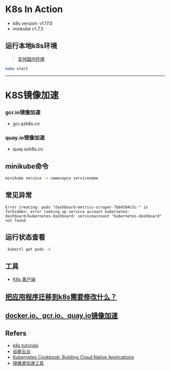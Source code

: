 # K8s In Action

- k8s version: v1.17.0
- minkube v1.7.3

## 运行本地k8s环境

> [支持国内环境](https://yq.aliyun.com/articles/221687)

```bash
make start
```

___

# K8S镜像加速

### gcr.io镜像加速

- gcr.azk8s.cn

### quay.io镜像加速

- quay.azk8s.cn


## minikube命令

```bash
minikube service -n namesapce servicename
```


## 常见异常

```
Error creating: pods "dashboard-metrics-scraper-7b64584c5c-" is forbidden: error looking up service account kubernetes-dashboard/kubernetes-dashboard: serviceaccount "kubernetes-dashboard" not found
```

## 运行状态查看

```bash
 kubectl get pods -A
```

## 工具

- [K8s 客户端](https://kubernetic.com/)

## [把应用程序迁移到k8s需要修改什么？](https://blog.csdn.net/weixin_38748858/article/details/102758381)

## [docker.io、gcr.io、quay.io镜像加速](https://www.ilanni.com/?p=14534)

## Refers

- [k8s tutorials](https://kubernetes.io/zh/docs/tutorials/stateless-application/expose-external-ip-address/)
- [谷歌云台](https://console.cloud.google.com/freetrial?pli=1)
- [Kubernetes Cookbook: Building Cloud Native Applications](https://books.google.com.hk/books?id=QBlMDwAAQBAJ&dq=minikube+dashboard+without+using+addons&hl=zh-CN)
- [镜像源加速工具](https://github.com/xuxinkun/littleTools#azk8spull)